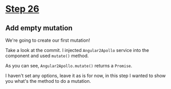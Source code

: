 # [Step 26](https://github.com/kamilkisiela/GitHunt-Lite-Angular/tree/step26)

## Add empty mutation

We're going to create our first mutation!

Take a look at the commit.
I injected `Angular2Apollo` service into the component and used `mutate()` method.

As you can see, `Angular2Apollo.mutate()` returns a `Promise`.

I haven't set any options, leave it as is for now, in this step I wanted to show you what's the method to do a mutation.


